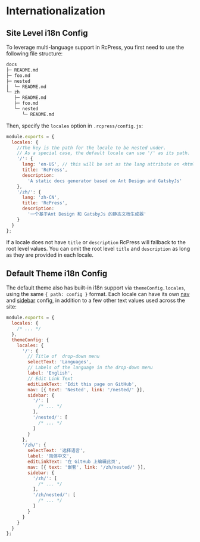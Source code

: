 # Internationalization

## Site Level i18n Config

To leverage multi-language support in RcPress, you first need to use the following file structure:

```bash
docs
├─ README.md
├─ foo.md
├─ nested
│  └─ README.md
└─ zh
   ├─ README.md
   ├─ foo.md
   └─ nested
      └─ README.md
```

Then, specify the `locales` option in `.rcpress/config.js`:

```js
module.exports = {
  locales: {
    //The key is the path for the locale to be nested under.
    // As a special case, the default locale can use '/' as its path.
    '/': {
      lang: 'en-US', // this will be set as the lang attribute on <html>
      title: 'RcPress',
      description:
        'A static docs generator based on Ant Design and GatsbyJs'
    },
    '/zh/': {
      lang: 'zh-CN',
      title: 'RcPress',
      description:
        '一个基于Ant Design 和 GatsbyJs 的静态文档生成器'
    }
  }
};
```

If a locale does not have `title` or `description` RcPress will fallback to the root level values. You can omit the root level `title` and `description` as long as they are provided in each locale.

## Default Theme i18n Config

The default theme also has built-in i18n support via `themeConfig.locales`, using the same `{ path: config }` format. Each locale can have its own [nav](/zh/default-theme-config/#导航栏) and [sidebar](zh/default-theme-config/#侧边栏) config, in addition to a few other text values used across the site:

```js
module.exports = {
  locales: {
    /* ... */
  },
  themeConfig: {
    locales: {
      '/': {
        // Title of  drop-down menu
        selectText: 'Languages',
        // Labels of the language in the drop-down menu
        label: 'English',
        // Edit Link Text
        editLinkText: 'Edit this page on GitHub',
        nav: [{ text: 'Nested', link: '/nested/' }],
        sidebar: {
          '/': [
            /* ... */
          ],
          '/nested/': [
            /* ... */
          ]
        }
      },
      '/zh/': {
        selectText: '选择语言',
        label: '简体中文',
        editLinkText: '在 GitHub 上编辑此页',
        nav: [{ text: '嵌套', link: '/zh/nested/' }],
        sidebar: {
          '/zh/': [
            /* ... */
          ],
          '/zh/nested/': [
            /* ... */
          ]
        }
      }
    }
  }
};
```
